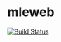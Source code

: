 # mleweb

[![Build Status][travis-image]][travis-url]

[travis-image]: https://api.travis-ci.com/mlefree/mleweb.svg?branch=master
[travis-url]: https://travis-ci.com/github/mlefree/mleweb
